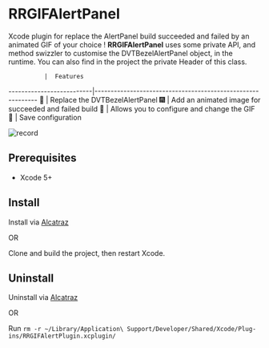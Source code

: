 # RRGIFAlertPanel
Xcode plugin for replace the AlertPanel build succeeded and failed by an animated GIF of your choice !
**RRGIFAlertPanel** uses some private API, and method swizzler to customise the DVTBezelAlertPanel object, in the runtime.
You can also find in the project the private Header of this class.

              |  Features
--------------------------|------------------------------------------------------------
:imp: | Replace the DVTBezelAlertPanel
:fireworks: | Add an animated image for succeeded and failed build
:wrench: | Allows you to configure and change the GIF
:floppy_disk: | Save configuration


![record](https://cloud.githubusercontent.com/assets/3276768/14404359/077ac0ea-fea6-11e5-890f-9ea5a1b5b677.gif)

## Prerequisites

- Xcode 5+


## Install

Install via [Alcatraz](http://alcatraz.io/)

OR

Clone and build the project, then restart Xcode.

## Uninstall

Uninstall via [Alcatraz](http://alcatraz.io/)

OR

Run `rm -r ~/Library/Application\ Support/Developer/Shared/Xcode/Plug-ins/RRGIFAlertPlugin.xcplugin/`
